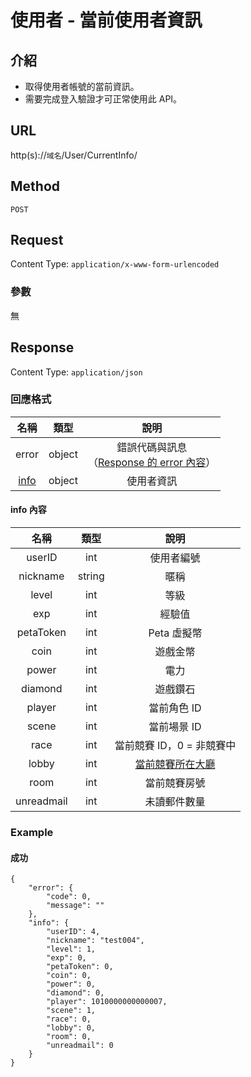 # 使用者 - 當前使用者資訊

## 介紹

- 取得使用者帳號的當前資訊。
- 需要完成登入驗證才可正常使用此 API。

## URL

http(s)://`域名`/User/CurrentInfo/

## Method

`POST`

## Request

Content Type: `application/x-www-form-urlencoded`

### 參數

無

## Response

Content Type: `application/json`

### 回應格式

| 名稱 | 類型 | 說明 |
|:-:|:-:|:-:|
| error | object | 錯誤代碼與訊息<br>（[Response 的 error 內容](../response.md#error)） |
| [info](#info) | object | 使用者資訊 |

#### <span id="info">info 內容</span>

| 名稱 | 類型 | 說明 |
|:-:|:-:|:-:|
| userID | int | 使用者編號 |
| nickname | string | 暱稱 |
| level | int | 等級 |
| exp | int | 經驗值 |
| petaToken | int | Peta 虛擬幣 |
| coin | int | 遊戲金幣 |
| power | int | 電力 |
| diamond | int | 遊戲鑽石 |
| player | int | 當前角色 ID |
| scene | int | 當前場景 ID |
| race | int | 當前競賽 ID，0 = 非競賽中 |
| lobby | int | [當前競賽所在大廳](../codes/race.md#lobby) |
| room | int | 當前競賽房號 |
| unreadmail | int | 未讀郵件數量 |

### Example

#### 成功

	{
	    "error": {
	        "code": 0,
	        "message": ""
	    },
	    "info": {
	        "userID": 4,
	        "nickname": "test004",
	        "level": 1,
	        "exp": 0,
	        "petaToken": 0,
	        "coin": 0,
	        "power": 0,
	        "diamond": 0,
	        "player": 1010000000000007,
	        "scene": 1,
	        "race": 0,
	        "lobby": 0,
	        "room": 0,
	        "unreadmail": 0
	    }
	}